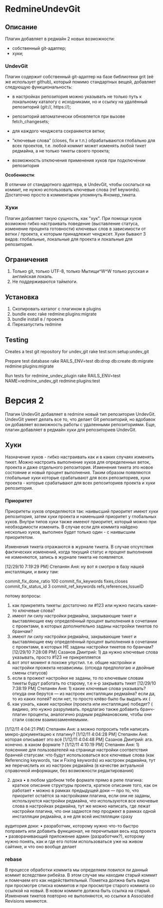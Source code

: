 # RedmineUndevGit

## Описание

Плагин добавляет в редмайн 2 новых возможности:

  - cобственный git-адаптер;
  - хуки;

### UndevGit

Плагин содержит собственный git-адаптер на базе библиотеки grit (её же использует github),
который помимо стандартных вещей, добавляет следующую функциональность:

  - в настройках репозитория можно указывать не только путь к локальному
    каталогу с исходниками, но и ссылку на удалённый репозиторий (git://, https://);

  - репозиторий автоматически обновляется при вызове fetch_changesets;

  - для каждого ченджсета сохраняются ветки;

  - "ключевые слова" (closes, fix и т.п.) обрабатываются глобально для всех
    проектов, т.е. любой коммит может изменять любой тикет редмайна, а не только
    тикеты своего проекта;

  - возможность отключения применения хуков при подключении репозитория

**Особенности**:

В отличии от стандартного адаптера, в UndevGit, чтобы сослаться на коммит, не
нужно использовать ключевые слова (ref keywords). Достаточно просто в комментарии
упомянуть #номер_тикета.

### Хуки

Плагин добавляет такую сущность, как "хук". При помощи хуков возможно гибко
настраивать поведение (выставление статуса, изменение процента готовности)
ключевых слов в зависимости от ветки / проекта, к которым принадлежит ченджсет.
Хуки бывают 3 видов: глобальные, локальные для проекта и локальные для
репозитория.

## Ограничения

 1. Только git, только UTF-8, только Мытищи^W^W только русская и английская локаль.
 2. Не поддерживаются таймлоги.

## Установка

 1. Скопировать каталог с плагином в plugins
 2. bundle exec rake redmine:plugins:migrate
 3. bundle install в / проекта
 4. Перезапустить redmine

## Testing

Creates a test git repository for undev_git
    rake test:scm:setup:undev_git

Prepare test database
    rake RAILS_ENV=test db:drop db:create db:migrate redmine:plugins:migrate

Run tests for redmine_undev_plugin
    rake RAILS_ENV=test NAME=redmine_undev_git redmine:plugins:test


# Версия 2

Плагин UndevGit добавляет в redmine новый тип репозитория UndevGit.
UndevGit умеет делать все то, что делает Git репозиторий, но вдобавок он
добавляет возможность работы с удаленными репозиториями.
Еще, плагин добавляет в редмайн хуки для репозиториев UndevGit.

## Хуки
Назначение хуков - гибко настраивать как и в каких случаях изменять тикет.
Можно настроить выполнение хуков для определенных веток, проекта и даже отдельного репозитория.
Изменения тикета это новое состояние и новый процент выполнения.
Таким образом появляются глобальные хуки которые срабатывают для всех репозиториев,
хуки проекта - которые срабатывают для всех репозиториев проекта и хуки репозитория.

### Приоритет
Приоритеты хуков определяются так: наивысший приоритет имеют хуки репозитория,
затем хуки проекта и наменьший приоритет у глобальных хуков.
Внутри типов хуки также имееют приоритет, который можно при необходимости изменить.
В случае если для коммита найдено несколько хуков,
выполнен будет только один - с наивысшим приоритетом.


Изменения тикета отражаются в журнале тикета. В случае отсутствия фактических
изменений, когда текущий статус и процент выполнения не изменяются,
запись в журнале тикета не появляется.



[12/29/10 7:19:29 PM] Степанян Аня: ну вот я смотрю в базу нашей инсталляции, и вижу там:

commit_fix_done_ratio 100
commit_fix_keywords fixes,closes
commit_fix_status_id 3
commit_ref_keywords refs,references,IssueID

потому вопросы:
1) как прикрепять тикеты: достаточно ли #123 или нужно писать какие-то ключевые слова?
2) имеют ли силу настройки редмайна, закрывающие тикет и выставляющие ему определённый процент выполнения в сочетании с проектами, в которых дополнительно заданы настройки тикетов по бранчам?
3) имеют ли силу настройки редмайна, закрывающие тикет и выставляющие ему определённый процент выполнения в сочетании с проектами, в которых НЕ заданы настройки тикетов по бранчам?
[12/29/10 7:28:08 PM] Сазанов Дмитрий: 1) да нужно ключевые слова указывать, просто #123 не прикрепляется
2) вот этот момент я похоже упустил. т.е. общие настройки и настройки прожекта независимы. (отсюда предпологаю и двойные смены статусов)
3) если в прожект настройки не заданы, то по ключевым словам тикеты будут работать по старому, т.е н-р закрывать тикет
[12/29/10 7:38:19 PM] Степанян Аня: 1) какие ключевые слова указывать? откуда они берутся — из настроек инсталляции редмайна? если да, то из каких полей? если нет, то просто клёво было бы выдать их (
2) как узнать, какие настройки (проекта или инсталляции) победят? ( видимо, это нужно разруливать. предлагаю также добавить бранч-плагин проценты, аналогично родным редймановским, чтобы они стали совсем взаимозаменяемыми.

[1/12/11 4:04:21 PM] Степанян Аня: а можно попросить тебя написать микро-документацию к плагину?
[1/12/11 4:04:28 PM] Степанян Аня: которая описывает это всё
[1/12/11 4:04:48 PM] Сазанов Дмитрий: ага. конечно. в каком формате ?
[1/12/11 4:10:19 PM] Степанян Аня: 1) поясенние для пользователей на странице настройки соответствия бранчей статусам: что будут использоваться все ключевые слова (как Referencing keywords, так и Fixing keywords) из настроек редмайна, тут же перечислить их из настроек редмайна (в качестве актуальной справочной информации, без возможности редактирования)

2) дока
 • в любом удобном тебе формате прямо в репе плагина: краткое описание структуры проекта, краткое описание того, как он работает
 • можно в рамках предыдущей доки — про то, что приоритет остаётся за настройками плагина, если они не заданы, используются настройки редмайна, что используются все ключевые слова в настройках редмайна, тут же можно написать, где лежат настройки плагина, что они задаются пер проджект в рамках одной инсталляции редмайна, а не для всей инстялляции сразу

аудитория доки:
• разработчик, которому нужно что-то быстро поправить или добавить функционал, не перечитывая весь код проекта
• разворачивающий приложение админ (разработчик?), которому нужно понять, как и где его потом использоваться уже на живом сайтике, и что оно вообще делает

### rebase

В процессе обработки коммита мы определяем повился ли данный коммит вследствии рибейза.
В этом случае мы находим старый коммит и помечаем его как недействительный.
Пометка должна быть видна при просмотре списка коммитов и при просмотре старого коммита со ссылкой на новый.
В новом коммите должна быть ссылка на старый.
Изменения тикетов повторно не выполняются, но ссылки в Associated Revisions меняются.
